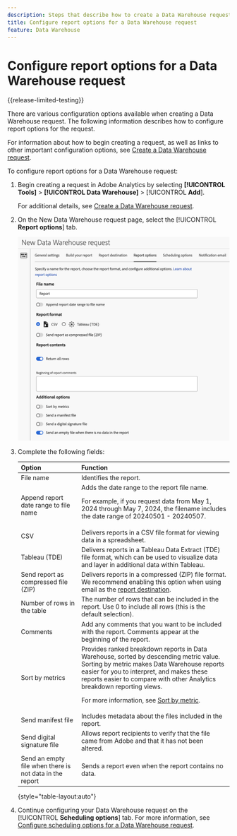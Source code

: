 ```yaml
---
description: Steps that describe how to create a Data Warehouse request.
title: Configure report options for a Data Warehouse request
feature: Data Warehouse
---
```

# Configure report options for a Data Warehouse request

{{release-limited-testing}}

There are various configuration options available when creating a Data Warehouse request. The following information describes how to configure report options for the request.

For information about how to begin creating a request, as well as links to other important configuration options, see [Create a Data Warehouse request](/help/export/data-warehouse/create-request/t-dw-create-request.md). 

To configure report options for a Data Warehouse request:

1. Begin creating a request in Adobe Analytics by selecting **[!UICONTROL Tools]** > **[!UICONTROL Data Warehouse]** > [!UICONTROL **Add**].

   For additional details, see [Create a Data Warehouse request](/help/export/data-warehouse/create-request/t-dw-create-request.md).

1. On the New Data Warehouse request page, select the [!UICONTROL **Report options**] tab.

   ![Report destination tab](assets/dw-report-options.png) <!-- update screenshot to include Sort by metrics -->

1. Complete the following fields:

   |Option | Function | 
   |---------|----------|
   | File name | Identifies the report. | 
   | Append report date range to file name | Adds the date range to the report file name. <p>For example, if you request data from May 1, 2024 through May 7, 2024, the filename includes the date range of 20240501 - 20240507.</p> |
   | CSV | Delivers reports in a CSV file format for viewing data in a spreadsheet. | 
   | Tableau (TDE) | Delivers reports in a Tableau Data Extract (TDE) file format, which can be used to visualize data and layer in additional data within Tableau. |
   | Send report as compressed file (ZIP) | Delivers reports in a compressed (ZIP) file format. We recommend enabling this option when using email as the [report destination](/help/export/data-warehouse/create-request/dw-request-report-destinations.md). | 
   | Number of rows in the table | The number of rows that can be included in the report. Use 0 to include all rows (this is the default selection). <!-- when would you want to limit the rows? To improve performance? Do we have recommendations? --> | 
   | Comments | Add any comments that you want to be included with the report. Comments appear at the beginning of the report. | 
   | Sort by metrics | Provides ranked breakdown reports in Data Warehouse, sorted by descending metric value. Sorting by metric makes Data Warehouse reports easier for you to interpret, and makes these reports easier to compare with other Analytics breakdown reporting views.<p>For more information, see [Sort by metric](/help/export/data-warehouse/sorting-by-metric.md).</p> | 
   | Send manifest file | Includes metadata about the files included in the report.<!-- What kind of metadata is included in the manifest file? --> | 
   | Send digital signature file | Allows report recipients to verify that the file came from Adobe and that it has not been altered. | 
   | Send an empty file when there is not data in the report | Sends a report even when the report contains no data. | 

   {style="table-layout:auto"}

1. Continue configuring your Data Warehouse request on the [!UICONTROL **Scheduling options**] tab. For more information, see [Configure scheduling options for a Data Warehouse request](/help/export/data-warehouse/create-request/dw-request-scheduling.md).
